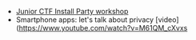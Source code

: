- [Junior CTF Install Party workshop](https://slides.com/invisibleman/juniorctf-1/fullscreen)
- Smartphone apps: let's talk about privacy [video](https://www.youtube.com/watch?v=M61QM_cXvxs
